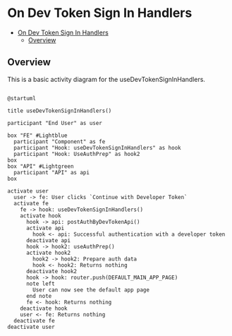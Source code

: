 # On Dev Token Sign In Handlers

<!-- TOC -->

- [On Dev Token Sign In Handlers](#on-dev-token-sign-in-handlers)
  - [Overview](#overview)

<!-- /TOC -->

## Overview
This is a basic activity diagram for the useDevTokenSignInHandlers.


```plantuml

@startuml

title useDevTokenSignInHandlers()

participant "End User" as user

box "FE" #Lightblue
  participant "Component" as fe
  participant "Hook: useDevTokenSignInHandlers" as hook
  participant "Hook: UseAuthPrep" as hook2
box
box "API" #Lightgreen
  participant "API" as api
box

activate user
  user -> fe: User clicks `Continue with Developer Token`
  activate fe
    fe -> hook: useDevTokenSignInHandlers()
    activate hook
      hook -> api: postAuthByDevTokenApi()
      activate api
        hook <- api: Successful authentication with a developer token
      deactivate api
      hook -> hook2: useAuthPrep()
      activate hook2
        hook2 -> hook2: Prepare auth data
        hook <- hook2: Returns nothing
      deactivate hook2
      hook -> hook: router.push(DEFAULT_MAIN_APP_PAGE)
      note left
        User can now see the default app page
      end note
      fe <- hook: Returns nothing
    deactivate hook
    user <- fe: Returns nothing
  deactivate fe
deactivate user
